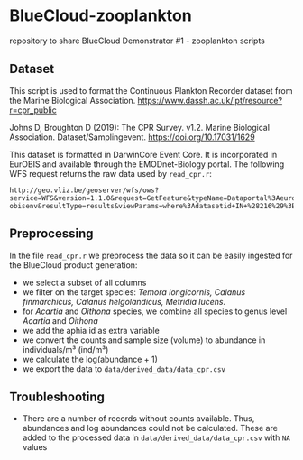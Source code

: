 # BlueCloud-zooplankton
repository to share BlueCloud Demonstrator #1 - zooplankton scripts

## Dataset
This script is used to format the Continuous Plankton Recorder dataset from the Marine Biological Association. https://www.dassh.ac.uk/ipt/resource?r=cpr_public

Johns D, Broughton D (2019): The CPR Survey. v1.2. Marine Biological Association. Dataset/Samplingevent. https://doi.org/10.17031/1629

This dataset is formatted in DarwinCore Event Core. It is incorporated in EurOBIS and available through the EMODnet-Biology portal. The following WFS request returns the raw data used by `read_cpr.r`:

```
http://geo.vliz.be/geoserver/wfs/ows?service=WFS&version=1.1.0&request=GetFeature&typeName=Dataportal%3Aeurobis-obisenv&resultType=results&viewParams=where%3Adatasetid+IN+%28216%29%3Bcontext%3A0100%3Baphiaid%3A104108%5C%2C104878%5C%2C104464%5C%2C104466%5C%2C104633%5C%2C106485&propertyName=datasetid%2Cdatecollected%2Cdecimallatitude%2Cdecimallongitude%2Ccoordinateuncertaintyinmeters%2Cscientificname%2Caphiaid%2Cscientificnameaccepted%2Cmodified%2Cinstitutioncode%2Ccollectioncode%2Cyearcollected%2Cstartyearcollected%2Cendyearcollected%2Cmonthcollected%2Cstartmonthcollected%2Cendmonthcollected%2Cdaycollected%2Cstartdaycollected%2Cenddaycollected%2Cseasoncollected%2Ctimeofday%2Cstarttimeofday%2Cendtimeofday%2Ctimezone%2Cwaterbody%2Ccountry%2Cstateprovince%2Ccounty%2Crecordnumber%2Cfieldnumber%2Cstartdecimallongitude%2Cenddecimallongitude%2Cstartdecimallatitude%2Cenddecimallatitude%2Cgeoreferenceprotocol%2Cminimumdepthinmeters%2Cmaximumdepthinmeters%2Coccurrenceid%2Cscientificnameauthorship%2Cscientificnameid%2Ctaxonrank%2Ckingdom%2Cphylum%2Cclass%2Corder%2Cfamily%2Cgenus%2Csubgenus%2Cspecificepithet%2Cinfraspecificepithet%2Caphiaidaccepted%2Coccurrenceremarks%2Cbasisofrecord%2Ctypestatus%2Ccatalognumber%2Creferences%2Crecordedby%2Cidentifiedby%2Cyearidentified%2Cmonthidentified%2Cdayidentified%2Cpreparations%2Csamplingeffort%2Csamplingprotocol%2Cqc%2Ceventid%2Cparameter%2Cparameter_value%2Cparameter_group_id%2Cparameter_measurementtypeid%2Cparameter_bodcterm%2Cparameter_bodcterm_definition%2Cparameter_standardunit%2Cparameter_standardunitid%2Cparameter_imisdasid%2Cparameter_ipturl%2Cparameter_original_measurement_type%2Cparameter_original_measurement_unit%2Cparameter_conversion_factor_to_standard_unit%2Cevent%2Cevent_type%2Cevent_type_id&outputFormat=csv
```

## Preprocessing

In the file `read_cpr.r` we preprocess the data so it can be easily ingested for the BlueCloud product generation:

* we select a subset of all columns
* we filter on the target species: *Temora longicornis, Calanus finmarchicus, Calanus helgolandicus, Metridia lucens.*
* for *Acartia* and *Oithona* species, we combine all species to genus level *Acartia* and *Oithona*
* we add the aphia id as extra variable
* we convert the counts and sample size (volume) to abundance in individuals/m³ (ind/m³)
* we calculate the log(abundance + 1)
* we export the data to `data/derived_data/data_cpr.csv`


## Troubleshooting
* There are a number of records without counts available. Thus, abundances and log abundances could not be calculated. These are added to the processed data in `data/derived_data/data_cpr.csv` with `NA` values
